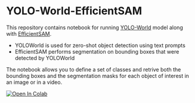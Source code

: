 # YOLO-World-EfficientSAM
This repository contains notebook for running [YOLO-World](https://github.com/AILab-CVC/YOLO-World) model along with [EfficientSAM](https://github.com/yformer/EfficientSAM).
* YOLOWorld is used for zero-shot object detection using text prompts
* EfficientSAM performs segmentation on bounding boxes that were detected by YOLOWorld

The notebook allows you to define a set of classes and retrive both the bounding boxes and the segmentation masks for each object of interest in an image or in a video.

[![Open In Colab](https://colab.research.google.com/assets/colab-badge.svg)](https://colab.research.google.com/drive/1Kb-MpAWpIn-nuUg-zV-HEgVdqNqAjgIc?usp=sharing)

